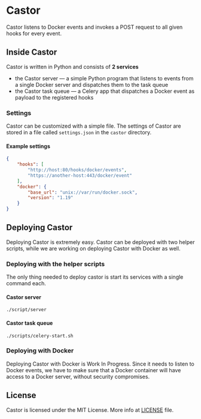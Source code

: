 Castor
======

Castor listens to Docker events and invokes a POST request to all given hooks for every event.

## Inside Castor

Castor is written in Python and consists of **2 services**

- the Castor server — a simple Python program that listens to events from a single Docker server and dispatches them to the task queue
- the Castor task queue — a Celery app that dispatches a Docker event as payload to the registered hooks

### Settings

Castor can be customized with a simple file. The settings of Castor are stored in a file called `settings.json` in the `castor` directory.

#### Example settings
```json
{
    "hooks": [
        "http://host:80/hooks/docker/events",
        "https://another-host:443/docker/event"
    ],
    "docker": {
        "base_url": "unix://var/run/docker.sock",
        "version": "1.19"
    }
}
```

## Deploying Castor

Deploying Castor is extremely easy. Castor can be deployed with two helper scripts, while we are working on deploying Castor with Docker as well.

### Deploying with the helper scripts

The only thing needed to deploy castor is start its services with a single command each.

#### Castor server
```
./script/server
```

#### Castor task queue
```
./scripts/celery-start.sh
```


### Deploying with Docker
Deploying Castor with Docker is Work In Progress. Since it needs to listen to Docker events, we have to make sure that a Docker container will have access to a Docker server, without security compromises.

## License
Castor is licensed under the MIT License. More info at [LICENSE](LICENSE) file.
